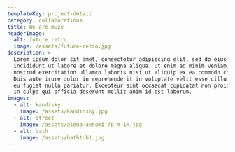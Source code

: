 ```yaml
---
templateKey: project-detail
category: collaborations
title: We are muze
headerImage:
  alt: future retro
  image: /assets/future-retro.jpg
description: >-
  Lorem ipsum dolor sit amet, consectetur adipiscing elit, sed do eiusmod tempor
  incididunt ut labore et dolore magna aliqua. Ut enim ad minim veniam, quis
  nostrud exercitation ullamco laboris nisi ut aliquip ex ea commodo consequat.
  Duis aute irure dolor in reprehenderit in voluptate velit esse cillum dolore
  eu fugiat nulla pariatur. Excepteur sint occaecat cupidatat non proident, sunt
  in culpa qui officia deserunt mollit anim id est laborum.
images:
  - alt: kandisky
    image: /assets/kandinsky.jpg
  - alt: street
    image: /assets/alena-aenami-7p-m-1k.jpg
  - alt: bath
    image: /assets/bathtub1.jpg
---
```


